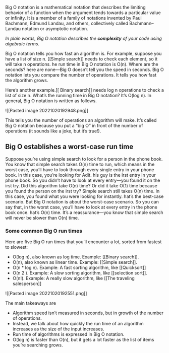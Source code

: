 
Big O notation is a mathematical notation that describes the limiting behavior of a function when the argument tends towards a particular value or infinity. It is a member of a family of notations invented by Paul Bachmann, Edmund Landau, and others, collectively called Bachmann–Landau notation or asymptotic notation.

*In plain words, Big O notation describes the **complexity** of your code using algebraic terms.*

Big O notation tells you how fast an algorithm is. For example, suppose you have a list of size n. [[Simple search]] needs to check each element, so it will take n operations. he run time in Big O notation is O(n). Where are the seconds? here are none—Big O doesn’t tell you the speed in seconds. Big O notation lets you compare the number of operations. It tells you how fast the algorithm grows.

Here’s another example.[[ Binary search]] needs log n operations to check a list of size n. What’s the running time in Big O notation? It’s O(log n). In general, Big O notation is written as follows.

![[Pasted image 20221020192948.png]]

This tells you the number of operations an algorithm will make. It’s called Big O notation because you put a “big O” in front of the number of operations (it sounds like a joke, but it’s true!).

## Big O establishes a worst-case run time
Suppose you’re using simple search to look for a person in the phone book. You know that simple search takes O(n) time to run, which means in the worst case, you’ll have to look through every single entry in your phone book. In this case, you’re looking for Adit. his guy is the irst entry in your phone book. So you didn’t have to look at every entry—you found it on the irst try. Did this algorithm take O(n) time? Or did it take O(1) time because you found the person on the irst try? Simple search still takes O(n) time. In this case, you found what you were looking for instantly. hat’s the best-case scenario. But Big O notation is about the worst-case scenario. So you can say that, in the worst case, you’ll have to look at every entry in the phone book once. hat’s O(n) time. It’s a reassurance—you know that simple search will never be slower than O(n) time.

### Some common Big O run times
Here are five Big O run times that you’ll encounter a lot, sorted from fastest to slowest:
- O(log n), also known as log time. Example: [[Binary search]]. 
- O(n), also known as linear time. Example: [[Simple search]].
- O(n * log n). Example: A fast sorting algorithm, like [[Quicksort]]
- O(n 2 ). Example: A slow sorting algorithm, like [[selection sort]].
- O(n!). Example: A really slow algorithm, like [[The traveling salesperson]] 


![[Pasted image 20221020192551.png]]


The main takeaways are
- Algorithm speed isn’t measured in seconds, but in growth of the number of operations.
- Instead, we talk about how quickly the run time of an algorithm increases as the size of the input increases.
- Run time of algorithms is expressed in Big O notation.
- O(log n) is faster than O(n), but it gets a lot faster as the list of items you’re searching grows.